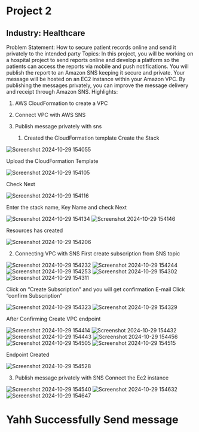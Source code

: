 # Project 2
## Industry: Healthcare
Problem Statement:
How to secure patient records online and send it privately to the intended party
Topics:
In this project, you will be working on a hospital project to send reports online and
develop a platform so the patients can access the reports via mobile and push
notifications. You will publish the report to an Amazon SNS keeping it secure and
private. Your message will be hosted on an EC2 instance within your Amazon
VPC. By publishing the messages privately, you can improve the message
delivery and receipt through Amazon SNS.
Highlights:
1. AWS CloudFormation to create a VPC
2. Connect VPC with AWS SNS
3. Publish message privately with sns

   1.	Created the CloudFormation template
           Create the Stack

![Screenshot 2024-10-29 154055](https://github.com/user-attachments/assets/adb28fc0-f833-4be0-84db-05bac6083fe8)
 
  Upload the CloudFormation Template

![Screenshot 2024-10-29 154105](https://github.com/user-attachments/assets/c8cb79c9-be1c-41f0-9d0a-3325cc472a89)

Check Next

![Screenshot 2024-10-29 154116](https://github.com/user-attachments/assets/bc3cc52b-ecd8-493b-b61d-401b3956b41c)

Enter the stack name, Key Name and check Next

![Screenshot 2024-10-29 154134](https://github.com/user-attachments/assets/95e46df0-7a9d-4ac3-accf-ed196473d8d5)
![Screenshot 2024-10-29 154146](https://github.com/user-attachments/assets/89ef99e8-a744-4c02-8532-782d4695dd2f)

Resources has created

![Screenshot 2024-10-29 154206](https://github.com/user-attachments/assets/2c6fd242-4684-4b70-85af-3804ae3a0d77)

2.	Connecting VPC with SNS
First create subscription from SNS topic 

![Screenshot 2024-10-29 154232](https://github.com/user-attachments/assets/4058e1a2-7573-4575-aedf-bfa86cd7a03e)
![Screenshot 2024-10-29 154244](https://github.com/user-attachments/assets/9543e745-faa8-44c9-a989-ce6f4a473db1)
![Screenshot 2024-10-29 154253](https://github.com/user-attachments/assets/991ab663-42c3-45a7-af4e-308051fad2ff)
![Screenshot 2024-10-29 154302](https://github.com/user-attachments/assets/9fe07cd3-f850-4a8b-845b-4106cea5e380)
![Screenshot 2024-10-29 154311](https://github.com/user-attachments/assets/12b8b4d8-9dbd-438f-a030-6589b511a1ff)

Click on “Create Subscription” and you will get confirmation E-mail Click “confirm Subscription”

![Screenshot 2024-10-29 154323](https://github.com/user-attachments/assets/7028d948-1f98-4afd-8d61-6d389492bc2e)
![Screenshot 2024-10-29 154329](https://github.com/user-attachments/assets/c5b3e8f9-4f16-43f4-be67-a374b7cacdc9)

After Confirming Create VPC endpoint

![Screenshot 2024-10-29 154414](https://github.com/user-attachments/assets/a5259ee1-03bd-424a-8345-94a1f8686510)
![Screenshot 2024-10-29 154432](https://github.com/user-attachments/assets/582c9632-623d-467f-9e10-edaed0445985)
![Screenshot 2024-10-29 154443](https://github.com/user-attachments/assets/2ab8070d-9be9-45f5-ac0a-eea8f72885c4)
![Screenshot 2024-10-29 154456](https://github.com/user-attachments/assets/7d2e10c0-73f7-4b41-8cc6-ab93b326581a)
![Screenshot 2024-10-29 154505](https://github.com/user-attachments/assets/4c81fcb6-3a2a-4bd8-8e97-27e6c5d016bc)
![Screenshot 2024-10-29 154515](https://github.com/user-attachments/assets/f98f198b-df6f-4486-8063-cc0d853b22a3)

Endpoint Created 

![Screenshot 2024-10-29 154528](https://github.com/user-attachments/assets/88469c4a-6245-4e11-9b80-572b5703a1af)

3.	Publish message privately with SNS
    Connect the Ec2 instance
 
   ![Screenshot 2024-10-29 154540](https://github.com/user-attachments/assets/91d957c2-fb51-4562-a37d-269bc46a90d1)
  	![Screenshot 2024-10-29 154632](https://github.com/user-attachments/assets/afdd1dfd-e23a-4479-aa09-367ad9ec56f3)
  	![Screenshot 2024-10-29 154647](https://github.com/user-attachments/assets/0dd9818f-4050-432f-9eff-ee18d7cc3cd5)

   # Yahh Successfully Send message

























